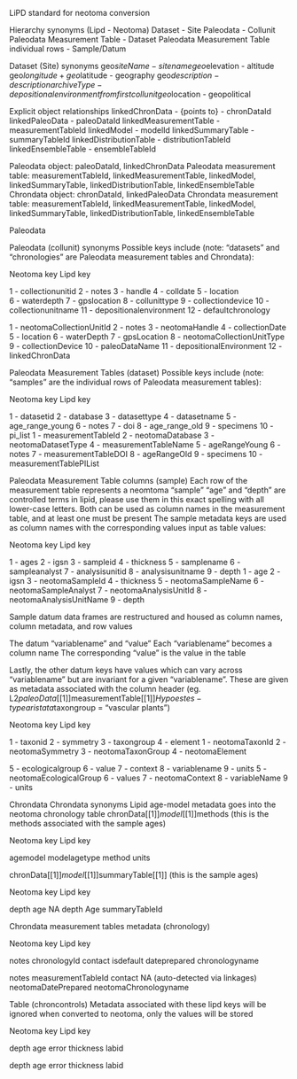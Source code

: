 LiPD standard for neotoma conversion

Hierarchy synonyms (Lipd - Neotoma)
Dataset - Site
Paleodata - Collunit
Paleodata Measurement Table - Dataset
Paleodata Measurement Table individual rows - Sample/Datum

Dataset (Site) synonyms
geo$siteName - sitename
geo$elevation - altitude
geo$longitude + geo$latitude - geography
geo$description - description
archiveType - depositionalenvironment from first collunit
geo$location - geopolitical

Explicit object relationships
linkedChronData - {points to} - chronDataId
linkedPaleoData - paleoDataId
linkedMeasurementTable - measurementTableId
linkedModel - modelId
linkedSummaryTable - summaryTableId
linkedDistributionTable - distributionTableId
linkedEnsembleTable - ensembleTableId

Paleodata object: paleoDataId, linkedChronData
Paleodata measurement table: measurementTableId, linkedMeasurementTable, linkedModel, linkedSummaryTable, linkedDistributionTable, linkedEnsembleTable
Chrondata object: chronDataId, linkedPaleoData
Chrondata measurement table: measurementTableId, linkedMeasurementTable, linkedModel, linkedSummaryTable, linkedDistributionTable, linkedEnsembleTable


Paleodata

Paleodata (collunit) synonyms
Possible keys include (note: “datasets” and “chronologies” are Paleodata measurement tables and Chrondata): 


Neotoma key
Lipd key



1 - collectionunitid
2 - notes
3 - handle 
4 - colldate
5 - location               
6 - waterdepth
7 - gpslocation
8 - collunittype
9 - collectiondevice
10 - collectionunitname
11 - depositionalenvironment
12 - defaultchronology

1 - neotomaCollectionUnitId
2 - notes
3 - neotomaHandle
4 - collectionDate
5 - location
6 - waterDepth
7 - gpsLocation
8 - neotomaCollectionUnitType
9 - collectionDevice
10 - paleoDataName
11 - depositionalEnvironment
12 - linkedChronData





Paleodata Measurement Tables (dataset)
Possible keys include (note: “samples” are the individual rows of Paleodata measurement tables):



Neotoma key
Lipd key



1 - datasetid
2 - database
3 - datasettype
4 - datasetname 
5 - age_range_young
6 - notes
7 - doi
8 - age_range_old
9 - specimens
10 - pi_list
1 - measurementTableId
2 - neotomaDatabase
3 - neotomaDatasetType
4 - measurementTableName
5 - ageRangeYoung
6 - notes
7 - measurementTableDOI
8 - ageRangeOld
9 - specimens
10 - measurementTablePIList








Paleodata Measurement Table columns (sample)
Each row of the measurement table represents a neomtoma “sample”
“age” and “depth” are controlled terms in lipid, please use them in this exact spelling with all lower-case letters. Both can be used as column names in the measurement table, and at least one must be present
The sample metadata keys are used as column names with the corresponding values input as table values:


Neotoma key
Lipd key




1 - ages
2 - igsn
3 - sampleid
4 - thickness
5 - samplename
6 - sampleanalyst
7 - analysisunitid
8 - analysisunitname
9 - depth
1 - age
2 - igsn
3 - neotomaSampleId
4 - thickness
5 - neotomaSampleName
6 - neotomaSampleAnalyst
7 - neotomaAnalysisUnitId
8 - neotomaAnalysisUnitName
9 - depth



Sample datum data frames are restructured and housed as column names, column metadata, and row values


The datum “variablename” and “value”
Each “variablename” becomes a column name
The corresponding “value” is the value in the table

Lastly, the other datum keys have values which can vary across “variablename” but are invariant for a given “variablename”. These are given as metadata associated with the column header (eg. L2$paleoData[[1]]$measurementTable[[1]]$`Hypoestes-type aristata`$taxongroup = “vascular plants”)



Neotoma key
Lipd key




1 - taxonid
2 - symmetry
3 - taxongroup
4 - element
1 - neotomaTaxonId
2 - neotomaSymmetry
3 - neotomaTaxonGroup
4 - neotomaElement

5 - ecologicalgroup
6 - value
7 - context
8 - variablename
9 - units
5 - neotomaEcologicalGroup
6 - values
7 - neotomaContext
8 - variableName
9 - units




Chrondata
Chrondata synonyms
Lipid age-model metadata goes into the neotoma chronology table
chronData[[1]]$model[[1]]$methods (this is the methods associated with the sample ages)


Neotoma key
Lipd key

agemodel
modelagetype
method
units


chronData[[1]]$model[[1]]$summaryTable[[1]] (this is the sample ages)


Neotoma key
Lipd key

depth
age
NA
depth
Age
summaryTableId

Chrondata measurement tables
metadata (chronology)


Neotoma key
Lipd key



notes
chronologyId
contact
isdefault
dateprepared
chronologyname


notes
measurementTableId
contact
NA (auto-detected via linkages)
neotomaDatePrepared
neotomaChronologyname


Table (chroncontrols)
Metadata associated with these lipd keys will be ignored when converted to neotoma, only the values will be stored

Neotoma key
Lipd key




depth
age
error
thickness
labid

depth
age
error
thickness
labid




